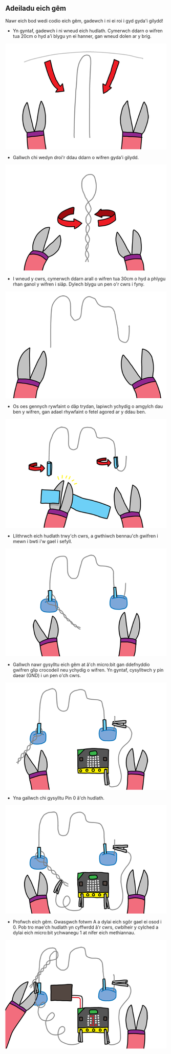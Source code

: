 ## Adeiladu eich gêm

Nawr eich bod wedi codio eich gêm, gadewch i ni ei roi i gyd gyda'i gilydd!

+ Yn gyntaf, gadewch i ni wneud eich hudlath. Cymerwch ddarn o wifren tua 20cm o hyd a'i blygu yn ei hanner, gan wneud dolen ar y brig.

![sgrinlun](images/frustration-wand-bend.png)

+ Gallwch chi wedyn droi'r ddau ddarn o wifren gyda'i gilydd.

![sgrinlun](images/frustration-wand-twist.png)

+ I wneud y cwrs, cymerwch ddarn arall o wifren tua 30cm o hyd a phlygu rhan ganol y wifren i siâp. Dylech blygu un pen o'r cwrs i fyny.

![sgrinlun](images/frustration-course-bend.png)

+ Os oes gennych rywfaint o dâp trydan, lapiwch ychydig o amgylch dau ben y wifren, gan adael rhywfaint o fetel agored ar y ddau ben.

![sgrinlun](images/frustration-course-tape.png)

+ Llithrwch eich hudlath trwy'ch cwrs, a gwthiwch bennau'ch gwifren i mewn i bwti i'w gael i sefyll.

![sgrinlun](images/frustration-course-putty.png)

+ Gallwch nawr gysylltu eich gêm at â'ch micro:bit gan ddefnyddio gwifren glip crocodeil neu ychydig o wifren. Yn gyntaf, cysylltwch y pin daear (GND) i un pen o'ch cwrs.

![sgrinlun](images/frustration-gnd-connect.png)

+ Yna gallwch chi gysylltu Pin 0 â'ch hudlath.

![sgrinlun](images/frustration-pin0-connect.png)

+ Profwch eich gêm. Gwasgwch fotwm A a dylai eich sgôr gael ei osod i 0. Pob tro mae'ch hudlath yn cyffwrdd â'r cwrs, cwblheir y cylched a dylai eich micro:bit ychwanegu 1 at nifer eich methiannau.

![sgrinlun](images/frustration-final.png)